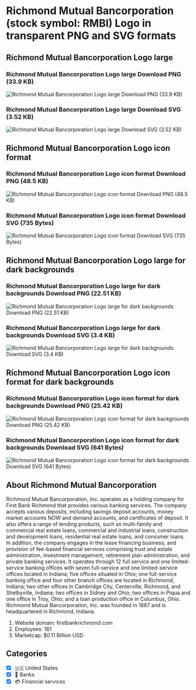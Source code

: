 # Richmond Mutual Bancorporation (stock symbol: RMBI) Logo in transparent PNG and SVG formats

## Richmond Mutual Bancorporation Logo large

### Richmond Mutual Bancorporation Logo large Download PNG (33.9 KB)

![Richmond Mutual Bancorporation Logo large Download PNG (33.9 KB)](/img/orig/RMBI_BIG-8797aba3.png)

### Richmond Mutual Bancorporation Logo large Download SVG (3.52 KB)

![Richmond Mutual Bancorporation Logo large Download SVG (3.52 KB)](/img/orig/RMBI_BIG-d43eb139.svg)

## Richmond Mutual Bancorporation Logo icon format

### Richmond Mutual Bancorporation Logo icon format Download PNG (48.5 KB)

![Richmond Mutual Bancorporation Logo icon format Download PNG (48.5 KB)](/img/orig/RMBI-853c84b2.png)

### Richmond Mutual Bancorporation Logo icon format Download SVG (735 Bytes)

![Richmond Mutual Bancorporation Logo icon format Download SVG (735 Bytes)](/img/orig/RMBI-d8a89cef.svg)

## Richmond Mutual Bancorporation Logo large for dark backgrounds

### Richmond Mutual Bancorporation Logo large for dark backgrounds Download PNG (22.51 KB)

![Richmond Mutual Bancorporation Logo large for dark backgrounds Download PNG (22.51 KB)](/img/orig/RMBI_BIG.D-381abeb5.png)

### Richmond Mutual Bancorporation Logo large for dark backgrounds Download SVG (3.4 KB)

![Richmond Mutual Bancorporation Logo large for dark backgrounds Download SVG (3.4 KB)](/img/orig/RMBI_BIG.D-3a83a1ec.svg)

## Richmond Mutual Bancorporation Logo icon format for dark backgrounds

### Richmond Mutual Bancorporation Logo icon format for dark backgrounds Download PNG (25.42 KB)

![Richmond Mutual Bancorporation Logo icon format for dark backgrounds Download PNG (25.42 KB)](/img/orig/RMBI.D-050829a2.png)

### Richmond Mutual Bancorporation Logo icon format for dark backgrounds Download SVG (641 Bytes)

![Richmond Mutual Bancorporation Logo icon format for dark backgrounds Download SVG (641 Bytes)](/img/orig/RMBI.D-b1ee51f9.svg)

## About Richmond Mutual Bancorporation

Richmond Mutual Bancorporation, Inc. operates as a holding company for First Bank Richmond that provides various banking services. The company accepts various deposits, including savings deposit accounts, money market accounts NOW and demand accounts, and certificates of deposit. It also offers a range of lending products, such as multi-family and commercial real estate loans, commercial and industrial loans, construction and development loans, residential real estate loans, and consumer loans. In addition, the company engages in the lease financing business; and provision of fee-based financial services comprising trust and estate administration, investment management, retirement plan administration, and private banking services. It operates through 12 full service and one limited-service banking offices with seven full-service and one limited-service offices located in Indiana; five offices situated in Ohio; one full-service banking office and four other branch offices are located in Richmond, Indiana; two other offices in Cambridge City, Centerville, Richmond, and Shelbyville, Indiana; two offices in Sidney and Ohio; two offices in Piqua and one office in Troy, Ohio; and a loan production office in Columbus, Ohio. Richmond Mutual Bancorporation, Inc. was founded in 1887 and is headquartered in Richmond, Indiana.

1. Website domain: firstbankrichmond.com
2. Employees: 181
3. Marketcap: $0.11 Billion USD


## Categories
- [x] 🇺🇸 United States
- [x] 🏦 Banks
- [x] 💳 Financial services
